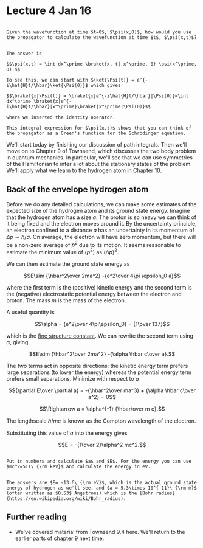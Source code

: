 # Lecture 4 Jan 16

```{admonition} Warm-up question

Given the wavefunction at time $t=0$, $\psi(x,0)$, how would you use the propagator to calculate the wavefunction at time $t$, $\psi(x,t)$?

```

```{dropdown} Solution

The answer is 

$$\psi(x,t) = \int dx^\prime \braket{x, t| x^\prime, 0} \psi(x^\prime, 0).$$

To see this, we can start with $\ket{\Psi(t)} = e^{-i\hat{H}t/\hbar}\ket{\Psi(0)}$ which gives

$$\braket{x|\Psi(t)} = \braket{x|e^{-i\hat{H}t/\hbar}|\Psi(0)}=\int dx^\prime \braket{x|e^{-i\hat{H}t/\hbar}|x^\prime}\braket{x^\prime|\Psi(0)}$$

where we inserted the identity operator.

This integral expression for $\psi(x,t)$ shows that you can think of the propagator as a Green's function for the Schrödinger equation.

```

We'll start today by finishing our discussion of path integrals. Then we'll move on to Chapter 9 of Townsend, which discusses the two body problem in quantum mechanics. In particular, we'll see that we can use symmetries of the Hamiltonian to infer a lot about the stationary states of the problem. We'll apply what we learn to the hydrogen atom in Chapter 10.

## Back of the envelope hydrogen atom

Before we do any detailed calculations, we can make some estimates of the expected size of the hydrogen atom and its ground state energy. Imagine that the hydrogen atom  has a size $a$. The proton is so heavy we can think of it being fixed and the electron moves around it. By the uncertainty principle, an electron confined to a distance $a$ has an uncertainty in its momentum of $\Delta p\sim \hbar/a$. On average, the electron will have zero momentum, but there will be a non-zero average of $p^2$ due to its motion. It seems reasonable to estimate the minimum value of $\langle p^2\rangle$ as $(\Delta p)^2$.

We can then estimate the ground state energy as

$$E\sim {\hbar^2\over 2ma^2}  -{e^2\over 4\pi \epsilon_0 a}$$

where the first term is the (positive) kinetic energy and the second term is the (negative) electrostatic potential energy between the electron and proton. The mass $m$ is the mass of the electron.

A useful quantity is 

$$\alpha = {e^2\over 4\pi\epsilon_0} = {1\over 137}$$

which is the [fine structure constant](https://en.wikipedia.org/wiki/Fine-structure_constant). We can rewrite the second term using $\alpha$, giving

$$E\sim {\hbar^2\over 2ma^2}  -{\alpha \hbar c\over a}.$$

The two terms act in opposite directions: the kinetic energy term prefers large separations (to lower the energy) whereas the potential energy term prefers small separations. Minimize with respect to $a$

$${\partial E\over \partial a} = -{\hbar^2\over ma^3} + {\alpha \hbar c\over a^2} = 0$$

$$\Rightarrow a = \alpha^{-1} {\hbar\over m c}.$$

The lengthscale $\hbar/mc$ is known as the Compton wavelength of the electron. 

Substituting this value of $a$ into the energy gives

$$E = -{1\over 2}\alpha^2 mc^2.$$

```{admonition} Exercise

Put in numbers and calculate $a$ and $E$. For the energy you can use $mc^2=511\ {\rm keV}$ and calculate the energy in eV.

```

```{dropdown} Solution

The answers are $E= -13.6\ {\rm eV}$, which is the actual ground state energy of hydrogen as we'll see, and $a = 5.3\times 10^{-11}\ {\rm m}$ (often written as $0.53$ Angstroms) which is the [Bohr radius](https://en.wikipedia.org/wiki/Bohr_radius).

```


## Further reading

- We've covered material from Townsend 9.4 here. We'll return to the earlier parts of chapter 9 next time.

